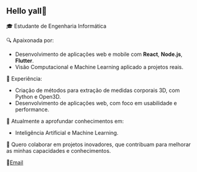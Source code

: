 ## Hello yall👐
🎓 Estudante de Engenharia Informática

🔍 Apaixonada por:
- Desenvolvimento de aplicações web e mobile com **React**, **Node.js**, **Flutter**.
- Visão Computacional e Machine Learning aplicado a projetos reais.

📌 Experiência:
- Criação de métodos para extração de medidas corporais 3D, com Python e Open3D.
- Desenvolvimento de aplicações web, com foco em usabilidade e performance.

🌱 Atualmente a aprofundar conhecimentos em:
- Inteligência Artificial e Machine Learning.
  
💼 Quero colaborar em projetos inovadores, que contribuam para melhorar as minhas capacidades e conhecimentos.

🔗[Email](jacinta2004granjo@gmail.com)
<!--
**jacy4/jacy4** is a ✨ _special_ ✨ repository because its `README.md` (this file) appears on your GitHub profile.

